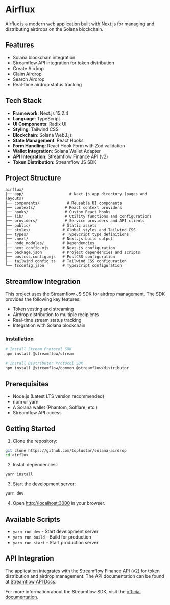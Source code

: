 # Airflux

Airflux is a modern web application built with Next.js for managing and distributing airdrops on the Solana blockchain. 

## Features

- Solana blockchain integration
- Streamflow API integration for token distribution
- Create Airdrop
- Claim Airdrop
- Search Airdrop
- Real-time airdrop status tracking

## Tech Stack

- **Framework**: Next.js 15.2.4
- **Language**: TypeScript
- **UI Components**: Radix UI
- **Styling**: Tailwind CSS
- **Blockchain**: Solana Web3.js
- **State Management**: React Hooks
- **Form Handling**: React Hook Form with Zod validation
- **Wallet Integration**: Solana Wallet Adapter
- **API Integration**: Streamflow Finance API (v2)
- **Token Distribution**: Streamflow JS SDK

## Project Structure

```
airflux/
├── app/                    # Next.js app directory (pages and layouts)
├── components/            # Reusable UI components
├── contexts/             # React context providers
├── hooks/                # Custom React hooks
├── lib/                  # Utility functions and configurations
├── providers/            # Service providers and API clients
├── public/              # Static assets
├── styles/              # Global styles and Tailwind CSS
├── types/               # TypeScript type definitions
├── .next/               # Next.js build output
├── node_modules/        # Dependencies
├── next.config.mjs      # Next.js configuration
├── package.json         # Project dependencies and scripts
├── postcss.config.mjs   # PostCSS configuration
├── tailwind.config.ts   # Tailwind CSS configuration
└── tsconfig.json        # TypeScript configuration
```

## Streamflow Integration

This project uses the Streamflow JS SDK for airdrop management. The SDK provides the following key features:

- Token vesting and streaming
- Airdrop distribution to multiple recipients
- Real-time stream status tracking
- Integration with Solana blockchain

### Installation

```bash
# Install Stream Protocol SDK
npm install @streamflow/stream

# Install Distributor Protocol SDK
npm install @streamflow/common @streamflow/distributor
```

## Prerequisites

- Node.js (Latest LTS version recommended)
- npm or yarn
- A Solana wallet (Phantom, Solflare, etc.)
- Streamflow API access

## Getting Started

1. Clone the repository:
```bash
git clone https://github.com/toplustar/solana-airdrop
cd airflux
```

2. Install dependencies:
```bash
yarn install
```

3. Start the development server:
```bash
yarn dev
```

4. Open [http://localhost:3000](http://localhost:3000) in your browser.

## Available Scripts

- `yarn run dev` - Start development server
- `yarn run build` - Build for production
- `yarn run start` - Start production server

## API Integration

The application integrates with the Streamflow Finance API (v2) for token distribution and airdrop management. The API documentation can be found at [Streamflow API Docs](https://staging-api-public.streamflow.finance/v2/docs).

For more information about the Streamflow SDK, visit the [official documentation](https://github.com/streamflow-finance/js-sdk).

